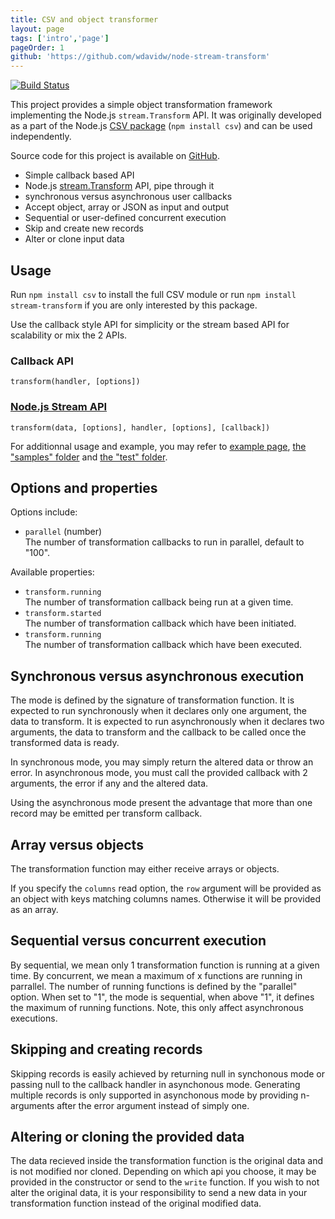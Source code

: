 ```yaml
---
title: CSV and object transformer
layout: page
tags: ['intro','page']
pageOrder: 1
github: 'https://github.com/wdavidw/node-stream-transform'
---
```


[![Build Status](https://secure.travis-ci.org/wdavidw/node-stream-transform.png)][travis-stream-transform]

This project provides a simple object transformation framework implementing the
Node.js `stream.Transform` API. It was originally developed as a part of the Node.js
[CSV package][csv] (`npm install csv`) and can be used independently.

Source code for this project is available on [GitHub][transform].

*   Simple callback based API
*   Node.js [stream.Transform][stream] API, pipe through it
*   synchronous versus asynchronous user callbacks
*   Accept object, array or JSON as input and output
*   Sequential or user-defined concurrent execution
*   Skip and create new records
*   Alter or clone input data

## Usage

Run `npm install csv` to install the full CSV module or run
`npm install stream-transform` if you are only interested by this package.   

Use the callback style API for simplicity or the stream based API for
scalability or mix the 2 APIs.   

### Callback API   

`transform(handler, [options])`     

### [Node.js Stream API][stream]   

`transform(data, [options], handler, [options], [callback])`   

For additionnal usage and example, you may refer to
[example page](/transform/examples/),
[the "samples" folder][transform-samples] and [the "test" folder][transform-test].

## Options and properties

Options include:

*   `parallel` (number)   
     The number of transformation callbacks to run in parallel, default to "100".

Available properties:

*    `transform.running`   
      The number of transformation callback being run at a given time.   
*    `transform.started`   
      The number of transformation callback which have been initiated.   
*    `transform.running`   
      The number of transformation callback which have been executed.   

## Synchronous versus asynchronous execution

The mode is defined by the signature of transformation function. It is expected
to run synchronously when it declares only one argument, the data to
transform. It is expected to run asynchronously when it declares two arguments,
the data to transform and the callback to be called once the transformed data
is ready.

In synchronous mode, you may simply return the altered data or throw an error.
In asynchronous mode, you must call the provided callback with 2 arguments, the
error if any and the altered data.

Using the asynchronous mode present the advantage that more than one record may
be emitted per transform callback.

## Array versus objects

The transformation function may either receive arrays or objects.

If you specify the `columns` read option, the `row` argument will be
provided as an object with keys matching columns names. Otherwise it
will be provided as an array.

## Sequential versus concurrent execution

By sequential, we mean only 1 transformation function is running at a given
time. By concurrent, we mean a maximum of x functions are running in parrallel.
The number of running functions is defined by the "parallel" option. When set to
"1", the mode is sequential, when above "1", it defines the maximum of running
functions. Note, this only affect asynchronous executions.

## Skipping and creating records

Skipping records is easily achieved by returning null in synchonous mode or
passing null to the callback handler in asynchonous mode. Generating multiple
records is only supported in asynchonous mode by providing n-arguments after the
error argument instead of simply one.

## Altering or cloning the provided data

The data recieved inside the transformation function is the original data and is
not modified nor cloned. Depending on which api you choose, it may be provided
in the constructor or send to the `write` function. If you wish to not alter the
original data, it is your responsibility to send a new data in your
transformation function instead of the original modified data.

[travis-stream-transform]: http://travis-ci.org/wdavidw/node-stream-transform
[stream]: http://nodejs.org/api/stream.html#stream_class_stream_transform
[csv]: https://github.com/wdavidw/node-csv
[transform]: https://github.com/wdavidw/node-stream-transform
[transform-samples]: https://github.com/wdavidw/node-stream-transform/tree/master/samples
[transform-test]: https://github.com/wdavidw/node-stream-transform/tree/master/test
